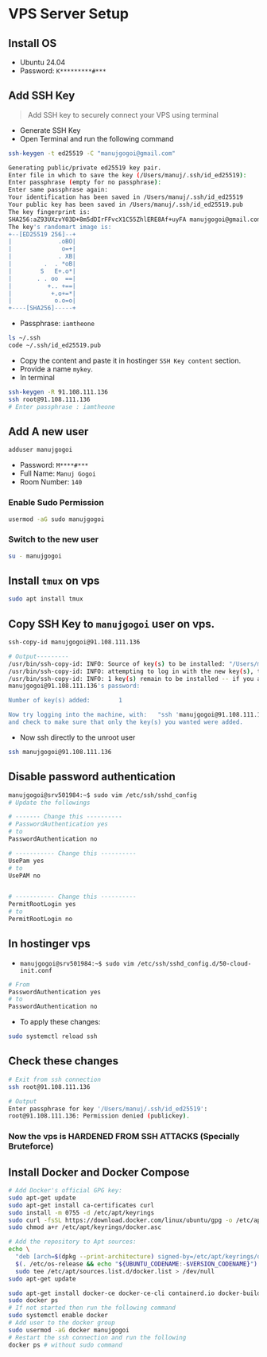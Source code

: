 # VPS Server Setup

## Install OS

- Ubuntu 24.04
- Password: `K*********#***`

## Add SSH Key

> Add SSH key to securely connect your VPS using terminal

- Generate SSH Key
- Open Terminal and run the following command

```bash
ssh-keygen -t ed25519 -C "manujgogoi@gmail.com"

Generating public/private ed25519 key pair.
Enter file in which to save the key (/Users/manuj/.ssh/id_ed25519):
Enter passphrase (empty for no passphrase):
Enter same passphrase again:
Your identification has been saved in /Users/manuj/.ssh/id_ed25519
Your public key has been saved in /Users/manuj/.ssh/id_ed25519.pub
The key fingerprint is:
SHA256:aZ93UXzvY03D+8m5dDIrFFvcX1C55ZhlERE8Af+uyFA manujgogoi@gmail.com
The key's randomart image is:
+--[ED25519 256]--+
|             .oBO|
|              o=+|
|             . XB|
|         .  . *oB|
|        S   E+.o*|
|       . . oo  ==|
|          +.. +==|
|           +.o+=*|
|            o.o=o|
+----[SHA256]-----+
```

- Passphrase: `iamtheone`

```bash
ls ~/.ssh
code ~/.ssh/id_ed25519.pub
```

- Copy the content and paste it in hostinger `SSH Key content` section.
- Provide a name `mykey`.
- In terminal

```bash
ssh-keygen -R 91.108.111.136
ssh root@91.108.111.136
# Enter passphrase : iamtheone
```

## Add A new user

```bash
adduser manujgogoi
```

- Password: `M****#***`
- Full Name: `Manuj Gogoi`
- Room Number: `140`

### Enable Sudo Permission

```bash
usermod -aG sudo manujgogoi
```

### Switch to the new user

```bash
su - manujgogoi
```

## Install `tmux` on vps

```bash
sudo apt install tmux
```

## Copy SSH Key to `manujgogoi` user on vps.

```bash
ssh-copy-id manujgogoi@91.108.111.136

# Output---------
/usr/bin/ssh-copy-id: INFO: Source of key(s) to be installed: "/Users/manuj/.ssh/id_ed25519.pub"
/usr/bin/ssh-copy-id: INFO: attempting to log in with the new key(s), to filter out any that are already installed
/usr/bin/ssh-copy-id: INFO: 1 key(s) remain to be installed -- if you are prompted now it is to install the new keys
manujgogoi@91.108.111.136's password:

Number of key(s) added:        1

Now try logging into the machine, with:   "ssh 'manujgogoi@91.108.111.136'"
and check to make sure that only the key(s) you wanted were added.
```

- Now ssh directly to the unroot user

```bash
ssh manujgogoi@91.108.111.136
```

## Disable password authentication

```bash
manujgogoi@srv501984:~$ sudo vim /etc/ssh/sshd_config
# Update the followings

# ------- Change this ----------
# PasswordAuthentication yes
# to
PasswordAuthentication no

# ----------- Change this ----------
UsePam yes
# to
UsePAM no


# ----------- Change this ----------
PermitRootLogin yes
# to
PermitRootLogin no
```

## In hostinger vps

- `manujgogoi@srv501984:~$ sudo vim /etc/ssh/sshd_config.d/50-cloud-init.conf`

```bash
# From
PasswordAuthentication yes
# to
PasswordAuthentication no
```

- To apply these changes:

```bash
sudo systemctl reload ssh
```

## Check these changes

```bash
# Exit from ssh connection
ssh root@91.108.111.136

# Output
Enter passphrase for key '/Users/manuj/.ssh/id_ed25519':
root@91.108.111.136: Permission denied (publickey).
```

### Now the vps is HARDENED FROM SSH ATTACKS (Specially Bruteforce)

## Install Docker and Docker Compose

```sh
# Add Docker's official GPG key:
sudo apt-get update
sudo apt-get install ca-certificates curl
sudo install -m 0755 -d /etc/apt/keyrings
sudo curl -fsSL https://download.docker.com/linux/ubuntu/gpg -o /etc/apt/keyrings/docker.asc
sudo chmod a+r /etc/apt/keyrings/docker.asc

# Add the repository to Apt sources:
echo \
  "deb [arch=$(dpkg --print-architecture) signed-by=/etc/apt/keyrings/docker.asc] https://download.docker.com/linux/ubuntu \
  $(. /etc/os-release && echo "${UBUNTU_CODENAME:-$VERSION_CODENAME}") stable" | \
  sudo tee /etc/apt/sources.list.d/docker.list > /dev/null
sudo apt-get update
```

```sh
sudo apt-get install docker-ce docker-ce-cli containerd.io docker-buildx-plugin docker-compose-plugin
sudo docker ps
# If not started then run the following command
sudo systemctl enable docker
# Add user to the docker group
sudo usermod -aG docker manujgogoi
# Restart the ssh connection and run the following
docker ps # without sudo command
```
